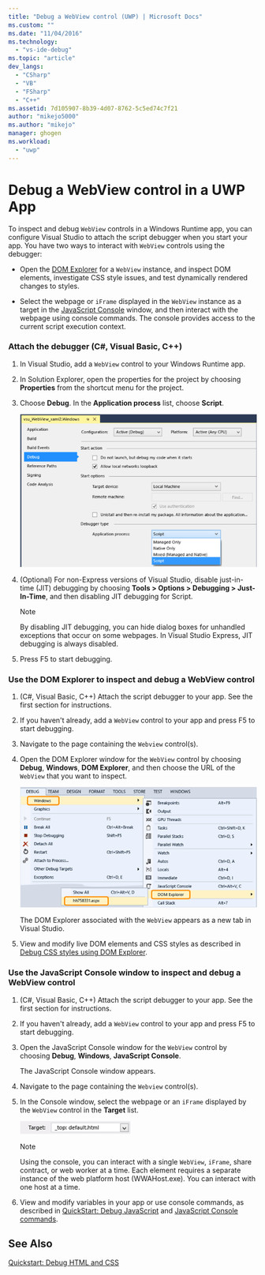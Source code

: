 ```yaml
---
title: "Debug a WebView control (UWP) | Microsoft Docs"
ms.custom: ""
ms.date: "11/04/2016"
ms.technology: 
  - "vs-ide-debug"
ms.topic: "article"
dev_langs: 
  - "CSharp"
  - "VB"
  - "FSharp"
  - "C++"
ms.assetid: 7d105907-8b39-4d07-8762-5c5ed74c7f21
author: "mikejo5000"
ms.author: "mikejo"
manager: ghogen
ms.workload: 
  - "uwp"
---
```

# Debug a WebView control in a UWP App
  
 To inspect and debug `WebView` controls in a Windows Runtime app, you can configure Visual Studio to attach the script debugger when you start your app. You have two ways to interact with `WebView` controls using the debugger:  
  
-   Open the [DOM Explorer](../debugger/quickstart-debug-html-and-css.md) for a `WebView` instance, and inspect DOM elements, investigate CSS style issues, and test dynamically rendered changes to styles.  
  
-   Select the webpage or `iFrame` displayed in the `WebView` instance as a target in the [JavaScript Console](../debugger/javascript-console-commands.md) window, and then interact with the webpage using console commands. The console provides access to the current script execution context.  
  
### Attach the debugger (C#, Visual Basic, C++)  
  
1.  In Visual Studio, add a `WebView` control to your Windows Runtime app.  
  
2.  In Solution Explorer, open the properties for the project by choosing **Properties** from the shortcut menu for the project.  
  
3.  Choose **Debug**. In the **Application process** list, choose **Script**.  
  
     ![Attach the script debugger](../debugger/media/js_dom_webview_script_debugger.png "JS_DOM_WebView_Script_Debugger")  
  
4.  (Optional) For non-Express versions of Visual Studio, disable just-in-time (JIT) debugging by choosing **Tools > Options > Debugging > Just-In-Time**, and then disabling JIT debugging for Script.  
  
    > [!NOTE]
    >  By disabling JIT debugging, you can hide dialog boxes for unhandled exceptions that occur on some webpages. In Visual Studio Express, JIT debugging is always disabled.  
  
5.  Press F5 to start debugging.  
  
### Use the DOM Explorer to inspect and debug a WebView control  
  
1.  (C#, Visual Basic, C++) Attach the script debugger to your app. See the first section for instructions.  
  
2.  If you haven't already, add a `WebView` control to your app and press F5 to start debugging.  
  
3.  Navigate to the page containing the `Webview` control(s).  
  
4.  Open the DOM Explorer window for the `WebView` control by choosing **Debug**, **Windows**, **DOM Explorer**, and then choose the URL of the `WebView` that you want to inspect.  
  
     ![Opening the DOM Explorer](../debugger/media/js_dom_webview.png "JS_DOM_WebView")  
  
     The DOM Explorer associated with the `WebView` appears as a new tab in Visual Studio.  
  
5.  View and modify live DOM elements and CSS styles as described in [Debug CSS styles using DOM Explorer](../debugger/debug-css-styles-using-dom-explorer.md).  
  
### Use the JavaScript Console window to inspect and debug a WebView control  
  
1.  (C#, Visual Basic, C++) Attach the script debugger to your app. See the first section for instructions.  
  
2.  If you haven't already, add a `WebView` control to your app and press F5 to start debugging.  
  
3.  Open the JavaScript Console window for the `WebView` control by choosing **Debug**, **Windows**, **JavaScript Console**.  
  
     The JavaScript Console window appears.  
  
4.  Navigate to the page containing the `Webview` control(s).  
  
5.  In the Console window, select the webpage or an `iFrame` displayed by the `WebView` control in the **Target** list.  
  
     ![Target selection in the JavaScript console window](../debugger/media/js_console_target.png "JS_Console_Target")  
  
    > [!NOTE]
    >  Using the console, you can interact with a single `WebView`, `iFrame`, share contract, or web worker at a time. Each element requires a separate instance of the web platform host (WWAHost.exe). You can interact with one host at a time.  
  
6.  View and modify variables in your app or use console commands, as described in [QuickStart: Debug JavaScript](../debugger/quickstart-debug-javascript-using-the-console.md) and [JavaScript Console commands](../debugger/javascript-console-commands.md).  
  
## See Also  
 [Quickstart: Debug HTML and CSS](../debugger/quickstart-debug-html-and-css.md)